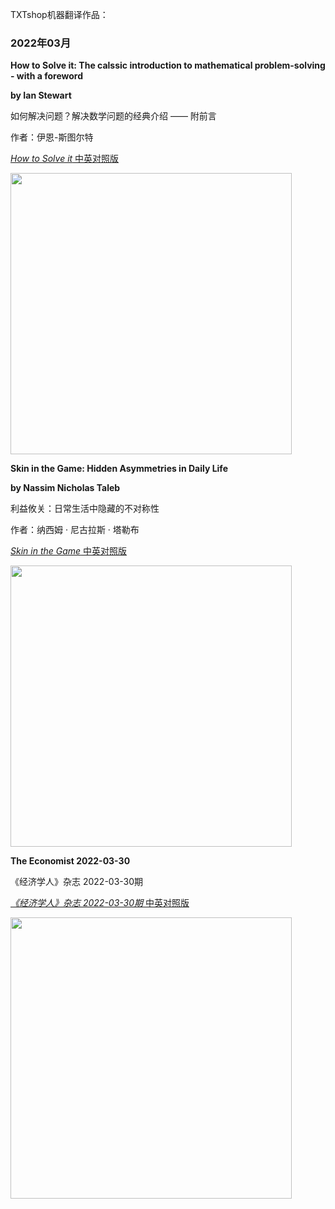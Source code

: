 TXTshop机器翻译作品：

### 2022年03月

**How to Solve it: The calssic introduction to mathematical problem-solving - with a foreword**

**by Ian Stewart**

如何解决问题？解决数学问题的经典介绍 —— 附前言

作者：伊恩-斯图尔特

[*How to Solve it* 中英对照版](https://txtshop.github.io/books/b29_how_to_solve_it/en_zh.html)

<a href='https://txtshop.github.io/books/b29_how_to_solve_it/en_zh.html'><img src="https://txtshop.github.io/books/b29_how_to_solve_it/cover.jpg" style="width:450px;" />
</a>





**Skin in the Game: Hidden Asymmetries in Daily Life**

**by Nassim Nicholas Taleb**

利益攸关：日常生活中隐藏的不对称性

作者：纳西姆 · 尼古拉斯 · 塔勒布

[*Skin in the Game* 中英对照版](https://txtshop.github.io/books/b28_skin_in_the_game/en_zh.html)

<a href='https://txtshop.github.io/books/b28_skin_in_the_game/en_zh.html'><img src="https://txtshop.github.io/books/b28_skin_in_the_game/cover.jpg" style="width:450px;" /></a>





**The Economist 2022-03-30**

《经济学人》杂志 2022-03-30期

[*《经济学人》杂志 2022-03-30期* 中英对照版](https://txtshop.github.io/books/b30_the_economist/20220330/en_zh.html)

<a href='https://txtshop.github.io/books/b30_the_economist/20220330/en_zh.html'><img src="https://txtshop.github.io/books/b30_the_economist/20220330/cover.jpg" style="width:450px;" /></a>